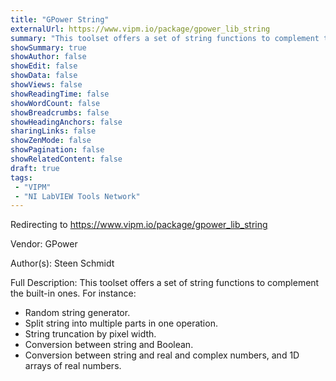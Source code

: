 ```yaml
---
title: "GPower String"
externalUrl: https://www.vipm.io/package/gpower_lib_string
summary: "This toolset offers a set of string functions to complement the built-in ones."
showSummary: true
showAuthor: false
showEdit: false
showData: false
showViews: false
showReadingTime: false
showWordCount: false
showBreadcrumbs: false
showHeadingAnchors: false
sharingLinks: false
showZenMode: false
showPagination: false
showRelatedContent: false
draft: true
tags:
 - "VIPM"
 - "NI LabVIEW Tools Network"
---
```


Redirecting to https://www.vipm.io/package/gpower_lib_string

Vendor: GPower

Author(s): Steen Schmidt
 
Full Description:
This toolset offers a set of string functions to complement the built-in ones. For instance:

- Random string generator.
- Split string into multiple parts in one operation.
- String truncation by pixel width.
- Conversion between string and Boolean.
- Conversion between string and real and complex numbers, and 1D arrays of real numbers.